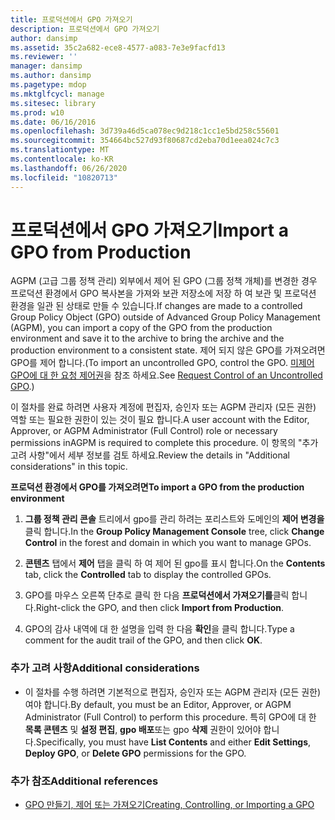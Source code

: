 ```yaml
---
title: 프로덕션에서 GPO 가져오기
description: 프로덕션에서 GPO 가져오기
author: dansimp
ms.assetid: 35c2a682-ece8-4577-a083-7e3e9facfd13
ms.reviewer: ''
manager: dansimp
ms.author: dansimp
ms.pagetype: mdop
ms.mktglfcycl: manage
ms.sitesec: library
ms.prod: w10
ms.date: 06/16/2016
ms.openlocfilehash: 3d739a46d5ca078ec9d218c1cc1e5bd258c55601
ms.sourcegitcommit: 354664bc527d93f80687cd2eba70d1eea024c7c3
ms.translationtype: MT
ms.contentlocale: ko-KR
ms.lasthandoff: 06/26/2020
ms.locfileid: "10820713"
---
```

# <span data-ttu-id="5bdd9-103">프로덕션에서 GPO 가져오기</span><span class="sxs-lookup"><span data-stu-id="5bdd9-103">Import a GPO from Production</span></span>


<span data-ttu-id="5bdd9-104">AGPM (고급 그룹 정책 관리) 외부에서 제어 된 GPO (그룹 정책 개체)를 변경한 경우 프로덕션 환경에서 GPO 복사본을 가져와 보관 저장소에 저장 하 여 보관 및 프로덕션 환경을 일관 된 상태로 만들 수 있습니다.</span><span class="sxs-lookup"><span data-stu-id="5bdd9-104">If changes are made to a controlled Group Policy Object (GPO) outside of Advanced Group Policy Management (AGPM), you can import a copy of the GPO from the production environment and save it to the archive to bring the archive and the production environment to a consistent state.</span></span> <span data-ttu-id="5bdd9-105">제어 되지 않은 GPO를 가져오려면 GPO를 제어 합니다.</span><span class="sxs-lookup"><span data-stu-id="5bdd9-105">(To import an uncontrolled GPO, control the GPO.</span></span> <span data-ttu-id="5bdd9-106">[미제어 GPO에 대 한 요청 제어권](request-control-of-an-uncontrolled-gpo-agpm30ops.md)을 참조 하세요.</span><span class="sxs-lookup"><span data-stu-id="5bdd9-106">See [Request Control of an Uncontrolled GPO](request-control-of-an-uncontrolled-gpo-agpm30ops.md).)</span></span>

<span data-ttu-id="5bdd9-107">이 절차를 완료 하려면 사용자 계정에 편집자, 승인자 또는 AGPM 관리자 (모든 권한) 역할 또는 필요한 권한이 있는 것이 필요 합니다.</span><span class="sxs-lookup"><span data-stu-id="5bdd9-107">A user account with the Editor, Approver, or AGPM Administrator (Full Control) role or necessary permissions inAGPM is required to complete this procedure.</span></span> <span data-ttu-id="5bdd9-108">이 항목의 "추가 고려 사항"에서 세부 정보를 검토 하세요.</span><span class="sxs-lookup"><span data-stu-id="5bdd9-108">Review the details in "Additional considerations" in this topic.</span></span>

**<span data-ttu-id="5bdd9-109">프로덕션 환경에서 GPO를 가져오려면</span><span class="sxs-lookup"><span data-stu-id="5bdd9-109">To import a GPO from the production environment</span></span>**

1.  <span data-ttu-id="5bdd9-110">**그룹 정책 관리 콘솔** 트리에서 gpo를 관리 하려는 포리스트와 도메인의 **제어 변경을** 클릭 합니다.</span><span class="sxs-lookup"><span data-stu-id="5bdd9-110">In the **Group Policy Management Console** tree, click **Change Control** in the forest and domain in which you want to manage GPOs.</span></span>

2.  <span data-ttu-id="5bdd9-111">**콘텐츠** 탭에서 **제어** 탭을 클릭 하 여 제어 된 gpo를 표시 합니다.</span><span class="sxs-lookup"><span data-stu-id="5bdd9-111">On the **Contents** tab, click the **Controlled** tab to display the controlled GPOs.</span></span>

3.  <span data-ttu-id="5bdd9-112">GPO를 마우스 오른쪽 단추로 클릭 한 다음 **프로덕션에서 가져오기를**클릭 합니다.</span><span class="sxs-lookup"><span data-stu-id="5bdd9-112">Right-click the GPO, and then click **Import from Production**.</span></span>

4.  <span data-ttu-id="5bdd9-113">GPO의 감사 내역에 대 한 설명을 입력 한 다음 **확인**을 클릭 합니다.</span><span class="sxs-lookup"><span data-stu-id="5bdd9-113">Type a comment for the audit trail of the GPO, and then click **OK**.</span></span>

### <span data-ttu-id="5bdd9-114">추가 고려 사항</span><span class="sxs-lookup"><span data-stu-id="5bdd9-114">Additional considerations</span></span>

-   <span data-ttu-id="5bdd9-115">이 절차를 수행 하려면 기본적으로 편집자, 승인자 또는 AGPM 관리자 (모든 권한) 여야 합니다.</span><span class="sxs-lookup"><span data-stu-id="5bdd9-115">By default, you must be an Editor, Approver, or AGPM Administrator (Full Control) to perform this procedure.</span></span> <span data-ttu-id="5bdd9-116">특히 GPO에 대 한 **목록 콘텐츠** 및 **설정 편집**, **gpo 배포**또는 gpo **삭제** 권한이 있어야 합니다.</span><span class="sxs-lookup"><span data-stu-id="5bdd9-116">Specifically, you must have **List Contents** and either **Edit Settings**, **Deploy GPO**, or **Delete GPO** permissions for the GPO.</span></span>

### <span data-ttu-id="5bdd9-117">추가 참조</span><span class="sxs-lookup"><span data-stu-id="5bdd9-117">Additional references</span></span>

-   [<span data-ttu-id="5bdd9-118">GPO 만들기, 제어 또는 가져오기</span><span class="sxs-lookup"><span data-stu-id="5bdd9-118">Creating, Controlling, or Importing a GPO</span></span>](creating-controlling-or-importing-a-gpo-agpm30ops.md)

 

 






